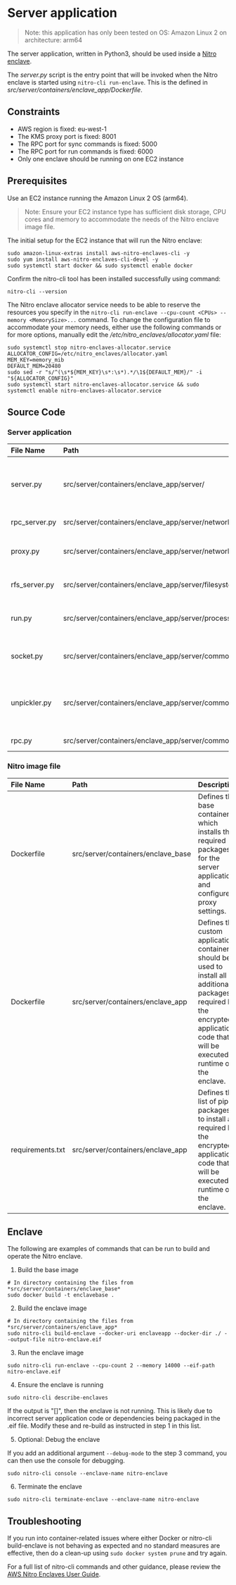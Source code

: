 # Server application

> Note: this application has only been tested on OS: Amazon Linux 2 on architecture: arm64

The server application, written in Python3, should be used inside a
 [Nitro enclave](https://docs.aws.amazon.com/enclaves/latest/user/nitro-enclave.html).

The *server.py* script is the entry point that will be invoked when the Nitro enclave is
 started using `nitro-cli run-enclave`. This is the defined in
 *src/server/containers/enclave_app/Dockerfile*.

## Constraints

* AWS region is fixed: eu-west-1
* The KMS proxy port is fixed: 8001
* The RPC port for sync commands is fixed: 5000
* The RPC port for run commands is fixed: 6000
* Only one enclave should be running on one EC2 instance

## Prerequisites

Use an EC2 instance running the Amazon Linux 2 OS (arm64).

> Note: Ensure your EC2 instance type has sufficient
> disk storage, CPU cores and memory to accommodate the needs of the Nitro enclave
> image file.

The initial setup for the EC2 instance that will run the Nitro enclave:

```shell
sudo amazon-linux-extras install aws-nitro-enclaves-cli -y
sudo yum install aws-nitro-enclaves-cli-devel -y
sudo systemctl start docker && sudo systemctl enable docker
```

Confirm the nitro-cli tool has been installed successfully using command:

```shell
nitro-cli --version
```

The Nitro enclave allocator service needs to be able to reserve the resources you
 specify in the `nitro-cli run-enclave --cpu-count <CPUs> --memory <MemorySize>...`
 command. To change the configuration file to accommodate your memory needs,
 either use the following commands or for more options, manually edit the
 */etc/nitro_enclaves/allocator.yaml* file:

```
sudo systemctl stop nitro-enclaves-allocator.service
ALLOCATOR_CONFIG=/etc/nitro_enclaves/allocator.yaml
MEM_KEY=memory_mib
DEFAULT_MEM=20480
sudo sed -r "s/^(\s*${MEM_KEY}\s*:\s*).*/\1${DEFAULT_MEM}/" -i "${ALLOCATOR_CONFIG}"
sudo systemctl start nitro-enclaves-allocator.service && sudo systemctl enable nitro-enclaves-allocator.service
```

## Source Code

### Server application

|File Name             |Path                                                |Description  |
|:---------------------|:---------------------------------------------------|:------------|
|server.py             |src/server/containers/enclave_app/server/           |Main entrypoint to run the application. Invoked by *src/server/containers/enclave_app/Dockerfile* when the enclave starts. It runs as a service (always on while the enclave image running) and it listens to incoming client connections. |
|rpc_server.py         |src/server/containers/enclave_app/server/network    |Basic RPC server that listens to incoming client commands. |
|proxy.py              |src/server/containers/enclave_app/server/network    |Allows the enclave to communicate with the client's vsocks proxy to send key decryption requests to the configured AWS KMS endpoint.             |
|rfs_server.py         |src/server/containers/enclave_app/server/filesystem |Implements how to process incoming client filesystem commands related to the directory synced between client and enclave. |
|run.py                |src/server/containers/enclave_app/server/process    |Implements the processing for the [client command **run**](./Client.md#3-run). In summary, it will decrypt the application code provided and execute the required script on the enclave. |
|socket.py             |src/server/containers/enclave_app/server/common     |Defines a network socket of type VSOCK that is used by the RPC server to listen to client commands. Must be implemented by both client and server.             |
|unpickler.py          |src/server/containers/enclave_app/server/common     |Custom deserializer for pickle. It restricts objects that can be deserialised after transfer over the RPC connection. The restriction aims to prevent unauthorised code execution on the server. Must be implemented by both client and server.             |
|rpc.py                |src/server/containers/enclave_app/server/common     |Custom classes related to RPC. Must be implemented by both client and server.             |

### Nitro image file

|File Name             |Path                                     |Description  |
|:---------------------|:----------------------------------------|:------------|
|Dockerfile            |src/server/containers/enclave_base       |Defines the base container which installs the required packages for the server application and configures proxy settings. |
|Dockerfile            |src/server/containers/enclave_app        |Defines the custom application container. It should be used to install all additional packages required by the encrypted application code that will be executed at runtime on the enclave. |
|requirements.txt      |src/server/containers/enclave_app        |Defines the list of pip packages to install as required by the encrypted application code that will be executed at runtime on the enclave. |

## Enclave

The following are examples of commands that can be run to build and operate the Nitro enclave.

1. Build the base image

```shell
# In directory containing the files from *src/server/containers/enclave_base*
sudo docker build -t enclavebase .
```

2. Build the enclave image

```shell
# In directory containing the files from *src/server/containers/enclave_app*
sudo nitro-cli build-enclave --docker-uri enclaveapp --docker-dir ./ --output-file nitro-enclave.eif
```

3. Run the enclave image

```shell
sudo nitro-cli run-enclave --cpu-count 2 --memory 14000 --eif-path nitro-enclave.eif
```

4. Ensure the enclave is running

```shell
sudo nitro-cli describe-enclaves
```

If the output is "[]", then the enclave is not running. This is likely due to incorrect server
 application code or dependencies being packaged in the .eif file. Modify these and re-build
 as instructed in step 1 in this list.

5. Optional: Debug the enclave

If you add an additional argument `--debug-mode` to the step 3 command, you can then use the console
 for debugging.

```shell
sudo nitro-cli console --enclave-name nitro-enclave
```

6. Terminate the enclave

```shell
sudo nitro-cli terminate-enclave --enclave-name nitro-enclave
```

## Troubleshooting

If you run into container-related issues where either Docker or nitro-cli build-enclave is not behaving as expected
 and no standard measures are effective, then do a clean-up using `sudo docker system prune` and try again.

For a full list of nitro-cli commands and other guidance, please review the
 [AWS Nitro Enclaves User Guide](https://docs.aws.amazon.com/enclaves/latest/user/cmd-nitro-terminate-enclave.html).
